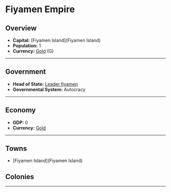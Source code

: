 # Fiyamen Empire

## Overview

- **Capital:** [Fiyamen Island](Fiyamen Island)
- **Population:** 1
- **Currency:** [Gold](Gold) (G)

---

## Government

- **Head of State:** [Leader fiyamen](fiyamen)
- **Governmental System:** Autocracy

---

## Economy

- **GDP:** <!--GDP-->0<!--GDP-->
- **Currency:** [Gold](Gold)

---

## Towns

- [Fiyamen Island](Fiyamen Island)

## Colonies



---